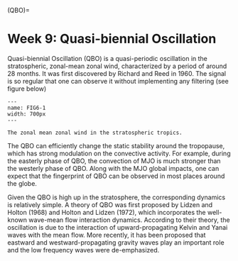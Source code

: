 (QBO)=
# Week 9: Quasi-biennial Oscillation

Quasi-biennial Oscillation (QBO) is a quasi-periodic oscillation in the stratospheric, zonal-mean zonal wind, characterized by a period of around 28 months. It was first discovered by Richard and Reed in 1960. The signal is so regular that one can observe it without implementing any filtering (see figure below)

```{figure} ../tropical-dynamics-figures/QBO.png
---
name: FIG6-1
width: 700px
---

The zonal mean zonal wind in the stratospheric tropics. 
```

The QBO can efficiently change the static stability around the tropopause, which has strong modulation on the convective activity. For example, during the easterly phase of QBO, the convection of MJO is much stronger than the westerly phase of QBO. Along with the MJO global impacts, one can expect that the fingerprint of QBO can be observed in most places around the globe. 

Given the QBO is high up in the stratosphere, the corresponding dynamics is relatively simple. A theory of QBO was first proposed by Lidzen and Holton (1968) and Holton and Lidzen (1972), which incorporates the well-known wave-mean flow interaction dynamics. According to their theory, the oscillation is due to the interaction of upward-propagating Kelvin and Yanai waves with the mean flow. More recently, it has been proposed that eastward and westward-propagating gravity waves play an important role and the low frequency waves were de-emphasized. 





```{bibliography}
```


